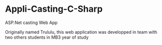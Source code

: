 # Appli-Casting-C-Sharp
ASP.Net casting Web App

Originally named Trululu, this web application was developped in team with two others students in MB3 year of study
